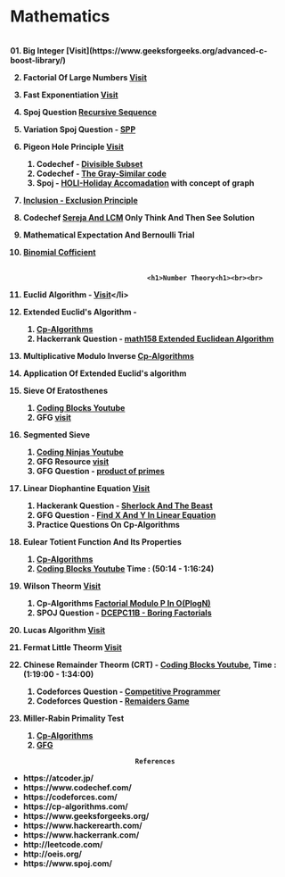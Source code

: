 


<h1>Mathematics</h1><br><b>									
01.  Big Integer [Visit](https://www.geeksforgeeks.org/advanced-c-boost-library/)

02.  Factorial Of Large Numbers [Visit](https://www.geeksforgeeks.org/factorial-large-number/) 

03.  Fast Exponentiation [Visit](https://cp-algorithms.com/algebra/binary-exp.html)

04.  Spoj Question [Recursive Sequence](https://www.spoj.com/problems/SEQ/)

05.  Variation Spoj Question - [SPP](https://www.spoj.com/problems/SPP/)

06.  Pigeon Hole Principle [Visit](https://www.geeksforgeeks.org/discrete-mathematics-the-pigeonhole-principle/)
	<ol>
	<li>Codechef - [Divisible Subset](https://www.codechef.com/problems/DIVSUBS)</li>
	<li>Codechef - [The Gray-Similar code](https://www.codechef.com/problems/GRAYSC)</li>
	<li>Spoj - [HOLI-Holiday Accomadation](https://www.spoj.com/problems/HOLI/) with concept of graph</li>
	</ol>
07.  [Inclusion - Exclusion Principle](https://cp-algorithms.com/combinatorics/inclusion-exclusion.html)

08.  Codechef [Sereja And LCM](https://www.codechef.com/problems/SEALCM) Only Think And Then See Solution

09.  Mathematical Expectation And Bernoulli Trial

10.  [Binomial Cofficient](https://cp-algorithms.com/combinatorics/binomial-coefficients.html) 
<br><br><r>

 										<h1>Number Theory<h1><br><br>

01.  Euclid Algorithm - [Visit](https://www.hackerrank.com/challenges/functional-programming-warmups-in-recursion---gcd/problem#:~:text=Given%20two%20integers%2C%20and%20%2C%20a,at%20a%20more%20efficient%20implementation.)</li>

02.  Extended Euclid's Algorithm - 
	<ol>
	<li>[Cp-Algorithms](https://Cp-Algorithms.com/algebra/extended-euclid-algorithm.html/)</li>
	<li>Hackerrank Question - [math158 Extended Euclidean Algorithm](https://www.hackerrank.com/contests/test-contest-47/challenges/m158-multiple-euclid/)</li>
	</ol>

03. Multiplicative Modulo Inverse [Cp-Algorithms](https://cp-algorithms.com/algebra/module-inverse.html)

04. Application Of Extended Euclid's algorithm

05. Sieve Of Eratosthenes<ol><li>[Coding Blocks Youtube](https://www.youtube.com/watch?v=yB57bcffJo4)</li><li>GFG [visit](https://www.geeksforgeeks.org/sieve-of-eratosthenes/)</li></ol>

06. Segmented Sieve<ol><li>[Coding Ninjas Youtube](https://www.youtube.com/watch?v=fByR5N-TseY&list=PLdTHVf36gGv86MNHZjJCQqGwGyxO8aa_C&index=18)</li><li>GFG Resource [visit](https://www.geeksforgeeks.org/segmented-sieve)</li><li>GFG Question - [product of primes](https://practice.geeksforgeeks.org/problems/product-of-primes)</li></ol>

07. Linear Diophantine Equation [Visit](https://cp-algorithms.com/algebra/linear-diophantine-equation.html)<ol><li>Hackerank Question - [Sherlock And The Beast](https://www.hackerrank.com/challenges/sherlock-and-the-beast/problem)</li><li>GFG Question - [Find X And Y In Linear Equation](https://practice.geeksforgeeks.org/problems/find-x-and-y-in-linear-equation/0)</li><li>Practice Questions On Cp-Algorithms</li></ol>  

08. Eulear Totient Function And Its Properties<ol><li>[Cp-Algorithms](https://cp-algorithms.com/algebra/phi-function.html)</li><li>[Coding Blocks Youtube](https://www.youtube.com/watch?v=vPum8EqmFz0) Time : (50:14 - 1:16:24)</li></ol>

09. Wilson Theorm [Visit](https://www.geeksforgeeks.org/wilsons-theorem)<ol><li>Cp-Algorithms [Factorial Modulo P In O(PlogN)](https://cp-algorithms.com/algebra/factorial-modulo.html)</li><li>SPOJ Question - [DCEPC11B - Boring Factorials](https://www.spoj.com/problems/DCEPC11B)</li></ol>

10. Lucas Algorithm [Visit](https://www.hackerearth.com/practice/notes/ncr-mod-mod-lucas-theorem)
    
11. Fermat Little Theorm [Visit](https://www.youtube.com/watch?v=aGjfSTr_0AE)
  
12. Chinese Remainder Theorm (CRT) - [Coding Blocks Youtube](https://www.youtube.com/watch?v=vPum8EqmFz0), Time : (1:19:00 - 1:34:00)<ol><li>Codeforces Question - [Competitive Programmer](https://codeforces.com/problemset/problem/1266/A)</li><li>Codeforces Question - [Remaiders Game](https://codeforces.com/contest/688/problem/D)</li></ol>

13. Miller-Rabin Primality Test <ol><li>[Cp-Algorithms](https://cp-algorithms.com/algebra/primality_tests.html)</li><li>[GFG](https://www.geeksforgeeks.org/primality-test-set-3-miller-rabin/)</li></ol>









 									References 

<ul>
<li> https://atcoder.jp/</li>
<li> https://www.codechef.com/</li>
<li> https://codeforces.com/</li>
<li> https://cp-algorithms.com/</li>
<li> https://www.geeksforgeeks.org/</li>
<li> https://www.hackerearth.com/</li>
<li> https://www.hackerrank.com/</li>
<li> http://leetcode.com/</li>
<li> http://oeis.org/</li>
<li> https://www.spoj.com/</li>
</ul>	












